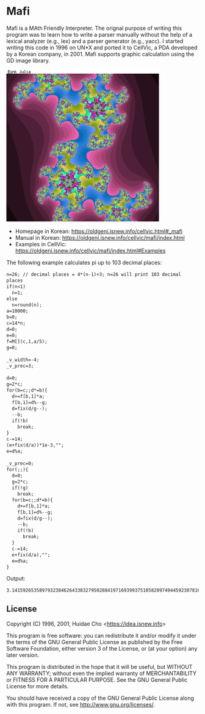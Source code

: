 # Mafi

Mafi is a MAth Friendly Interpreter. The orignal purpose of writing this program was to learn how to write a parser manually without the help of a lexical analyzer (e.g., lex) and a parser generator (e.g., yacc). I started writing this code in 1996 on UN*X and ported it to CellVic, a PDA developed by a Korean company, in 2001. Mafi supports graphic calculation using the GD image library.

![Pink Julia](pink_julia.png "Pink Julia")

* Homepage in Korean: https://oldgeni.isnew.info/cellvic.html#_mafi
* Manual in Korean: https://oldgeni.isnew.info/cellvic/mafi/index.html
* Examples in CellVic: https://oldgeni.isnew.info/cellvic/mafi/index.html#Examples

The following example calculates pi up to 103 decimal places:
```
n=26; // decimal places = 4*(n-1)+3; n=26 will print 103 decimal places
if(n<1)
  n=1;
else
  n=round(n);
a=10000;
b=0;
c=14*n;
d=0;
e=0;
f=M[](c,1,a/5);
g=0;

_v_width=-4;
_v_prec=3;

d=0;
g=2*c;
for(b=c;;d*=b){
  d+=f[b,1]*a;
  f[b,1]=d%--g;
  d=fix(d/g--);
  --b;
  if(!b)
    break;
}
c-=14;
(e+fix(d/a))*1e-3,"";
e=d%a;

_v_prec=0;
for(;;){
  d=0;
  g=2*c;
  if(!g)
    break;
  for(b=c;;d*=b){
    d+=f[b,1]*a;
    f[b,1]=d%--g;
    d=fix(d/g--);
    --b;
    if(!b)
      break;
  }
  c-=14;
  e+fix(d/a),"";
  e=d%a;
}
```

Output:
```
3.1415926535897932384626433832795028841971693993751058209749445923078164062862089986280348253421170679821
```

## License

Copyright (C) 1996, 2001, Huidae Cho <<https://idea.isnew.info>>

This program is free software: you can redistribute it and/or modify it under the terms of the GNU General Public License as published by the Free Software Foundation, either version 3 of the License, or (at your option) any later version.

This program is distributed in the hope that it will be useful, but WITHOUT ANY WARRANTY; without even the implied warranty of MERCHANTABILITY or FITNESS FOR A PARTICULAR PURPOSE. See the GNU General Public License for more details.

You should have received a copy of the GNU General Public License along with this program. If not, see <http://www.gnu.org/licenses/>.
